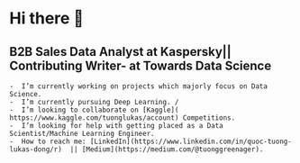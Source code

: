 # Hi there 👋
## B2B Sales Data Analyst at Kaspersky|| Contributing Writer- at Towards Data Science  
	-  I’m currently working on projects which majorly focus on Data Science.
	-  I’m currently pursuing Deep Learning. /
	-  I’m looking to collaborate on [Kaggle]( https://www.kaggle.com/tuonglukas/account) Competitions. 
	-  I’m looking for help with getting placed as a Data Scientist/Machine Learning Engineer. 
	-  How to reach me: [LinkedIn](https://www.linkedin.com/in/quoc-tuong-lukas-dong/r)  || [Medium](https://medium.com/@tuonggreenager). 

 
